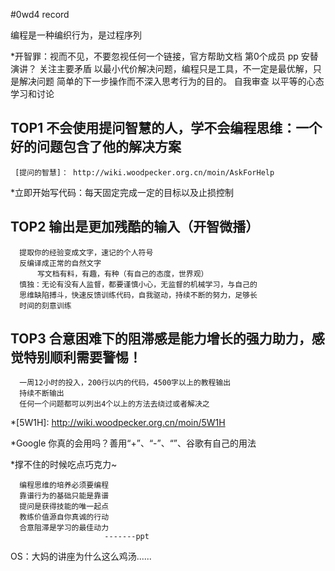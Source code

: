#0wd4 record

编程是一种编织行为，是过程序列

*开智罪：视而不见，不要忽视任何一个链接，官方帮助文档
     第0个成员 pp 安替演讲？
     关注主要矛盾
     以最小代价解决问题，编程只是工具，不一定是最优解，只是解决问题
     简单的下一步操作而不深入思考行为的目的。
     自我审查 以平等的心态学习和讨论

## TOP1 不会使用提问智慧的人，学不会编程思维：一个好的问题包含了他的解决方案

     [提问的智慧]： http://wiki.woodpecker.org.cn/moin/AskForHelp

*立即开始写代码：每天固定完成一定的目标以及止损控制

## TOP2 输出是更加残酷的输入（开智微播）
      提取你的经验变成文字，速记的个人符号
      反编译成正常的自然文字
          写文档有料，有趣，有种（有自己的态度，世界观）
      慎独：无论有没有人监督，都要谨慎小心，无监督的机械学习，与自己的
      思维缺陷搏斗，快速反馈训练代码，自我驱动，持续不断的努力，足够长
      时间的刻意训练

## TOP3 合意困难下的阻滞感是能力增长的强力助力，感觉特别顺利需要警惕！
      一周12小时的投入，200行以内的代码，4500字以上的教程输出
      持续不断输出
      任何一个问题都可以列出4个以上的方法去绕过或者解决之

*[5W1H]: http://wiki.woodpecker.org.cn/moin/5W1H

*Google 你真的会用吗？善用“+”、“-”、“”、谷歌有自己的用法

*撑不住的时候吃点巧克力~

      编程思维的培养必须要编程
      靠谱行为的基础只能是靠谱
      提问是获得技能的唯一起点
      教练价值源自你真诚的行动
      合意阻滞是学习的最佳动力
                         -------ppt

OS：大妈的讲座为什么这么鸡汤......
      



